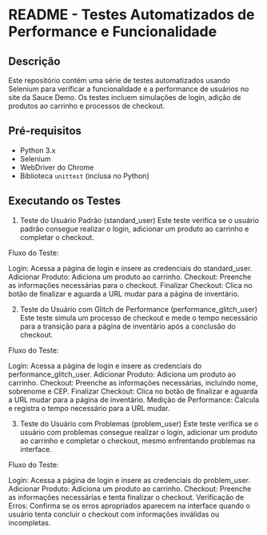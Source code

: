 # README - Testes Automatizados de Performance e Funcionalidade

## Descrição

Este repositório contém uma série de testes automatizados usando Selenium para verificar a funcionalidade e a performance de usuários no site da Sauce Demo. Os testes incluem simulações de login, adição de produtos ao carrinho e processos de checkout.

## Pré-requisitos

- Python 3.x
- Selenium
- WebDriver do Chrome
- Biblioteca `unittest` (inclusa no Python)

## Executando os Testes

1. Teste do Usuário Padrão (standard_user)
Este teste verifica se o usuário padrão consegue realizar o login, adicionar um produto ao carrinho e completar o checkout.

Fluxo do Teste:

Login: Acessa a página de login e insere as credenciais do standard_user.
Adicionar Produto: Adiciona um produto ao carrinho.
Checkout: Preenche as informações necessárias para o checkout.
Finalizar Checkout: Clica no botão de finalizar e aguarda a URL mudar para a página de inventário.

2. Teste do Usuário com Glitch de Performance (performance_glitch_user)
Este teste simula um processo de checkout e mede o tempo necessário para a transição para a página de inventário após a conclusão do checkout.

Fluxo do Teste:

Login: Acessa a página de login e insere as credenciais do performance_glitch_user.
Adicionar Produto: Adiciona um produto ao carrinho.
Checkout: Preenche as informações necessárias, incluindo nome, sobrenome e CEP.
Finalizar Checkout: Clica no botão de finalizar e aguarda a URL mudar para a página de inventário.
Medição de Performance: Calcula e registra o tempo necessário para a URL mudar.

3. Teste do Usuário com Problemas (problem_user)
Este teste verifica se o usuário com problemas consegue realizar o login, adicionar um produto ao carrinho e completar o checkout, mesmo enfrentando problemas na interface.

Fluxo do Teste:

Login: Acessa a página de login e insere as credenciais do problem_user.
Adicionar Produto: Adiciona um produto ao carrinho.
Checkout: Preenche as informações necessárias e tenta finalizar o checkout.
Verificação de Erros: Confirma se os erros apropriados aparecem na interface quando o usuário tenta concluir o checkout com informações inválidas ou incompletas.




